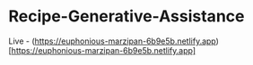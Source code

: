 # Recipe-Generative-Assistance

Live - (https://euphonious-marzipan-6b9e5b.netlify.app)[https://euphonious-marzipan-6b9e5b.netlify.app]
